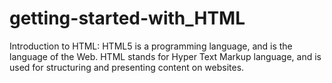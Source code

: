 # getting-started-with_HTML
Introduction to HTML: HTML5 is a programming language, and is the language of the Web.  HTML stands for Hyper Text Markup language, and is used for structuring and presenting content on websites.  
